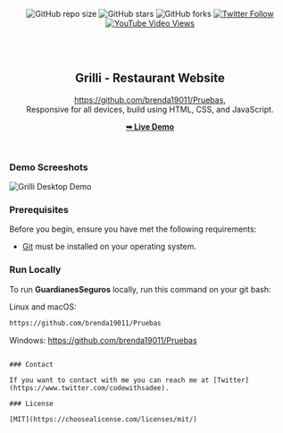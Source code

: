 <div align="center">
  
  ![GitHub repo size](https://github.com/brenda19011/Pruebas)
  ![GitHub stars](https://img.shields.io/github/stars/codewithsadestyle=social)
  ![GitHub forks](https://img.shields.io/github/forks/codewithsadee/grilli?style=social)
[![Twitter Follow](https://img.shields.io/twitter/follow/codewithsadee_?style=social)](https://twitter.com/intent/follow?screen_name=codewithsadee_)
  [![YouTube Video Views](https://img.shields.io/youtube/views/CjVGp5kGHxA?style=social)](https://youtu.be/CjVGp5kGHxA)

  <br />
  <br />

  <h2 align="center">Grilli - Restaurant Website</h2>

  https://github.com/brenda19011/Pruebas, <br />Responsive for all devices, build using HTML, CSS, and JavaScript.

  <a href="https://github.com/brenda19011/Pruebas"><strong>➥ Live Demo</strong></a>

</div>

<br />

### Demo Screeshots

![Grilli Desktop Demo](./readme-images/desktop.png "Desktop Demo")

### Prerequisites

Before you begin, ensure you have met the following requirements:

* [Git](https://git-scm.com/downloads "Download Git") must be installed on your operating system.

### Run Locally

To run **GuardianesSeguros** locally, run this command on your git bash:

Linux and macOS:

```bash
https://github.com/brenda19011/Pruebas
```

Windows:
https://github.com/brenda19011/Pruebas

```

### Contact

If you want to contact with me you can reach me at [Twitter](https://www.twitter.com/codewithsadee).

### License

[MIT](https://choosealicense.com/licenses/mit/)
